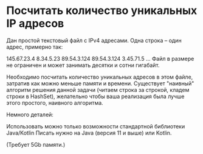 # Посчитать количество уникальных IP адресов 

Дан простой текстовый файл с IPv4 адресами. Одна строка – один адрес, примерно так:

145.67.23.4
8.34.5.23
89.54.3.124
89.54.3.124
3.45.71.5
...
Файл в размере не ограничен и может занимать десятки и сотни гигабайт.

Необходимо посчитать количество уникальных адресов в этом файле, затратив как можно меньше памяти и времени. Существует "наивный" алгоритм решения данной задачи (читаем строка за строкой, кладем строки в HashSet), желательно чтобы ваша реализация была лучше этого простого, наивного алгоритма.

Немного деталей:

Использовать можно только возможности стандартной библиотеки Java/Kotlin
Писать нужно на Java (версия 11 и выше) или Kotlin.


(Требует 5Gb памяти.)